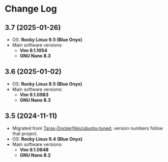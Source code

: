 # Change Log

## 3.7 (2025-01-26)

* OS: **Rocky Linux 9.5 (Blue Onyx)**
* Main software versions:
  - **Vim 9.1.1054**
  - **GNU Nano 8.3**

## 3.6 (2025-01-02)

* OS: **Rocky Linux 9.5 (Blue Onyx)**
* Main software versions:
  - **Vim 9.1.0983**
  - **GNU Nano 8.3**

## 3.5 (2024-11-11)

* Migrated from [Taras-Dockerfiles/ubuntu-tuned](https://github.com/Taras-Dockerfiles/ubuntu-tuned), version numbers follow that project.
* OS: **Rocky Linux 9.4 (Blue Onyx)**
* Main software versions:
  - **Vim 9.1.0848**
  - **GNU Nano 8.2**
